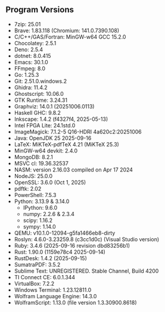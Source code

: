 ## Program Versions

- 7zip: 25.01
- Brave: 1.83.118 (Chromium: 141.0.7390.108)
- C/C++/GAS/Fortran: MinGW-w64 GCC 15.2.0
- Chocolatey: 2.5.1
- Deno: 2.5.4
- dotnet: 8.0.415
- Emacs: 30.1.0
- FFmpeg: 8.0
- Go: 1.25.3
- Git: 2.51.0.windows.2
- Ghidra: 11.4.2
- Ghostscript: 10.06.0
- GTK Runtime: 3.24.31
- Graphviz: 14.0.1 (20251006.0113)
- Haskell GHC: 9.8.2
- Inkscape: 1.4.2 (f4327f4, 2025-05-13)
- Intel FPGA Lite: 24.1std.0
- ImageMagick: 7.1.2-5 Q16-HDRI 4a620c2:20251006
- Java: OpenJDK 25 2025-09-16
- LaTeX: MiKTeX-pdfTeX 4.21 (MiKTeX 25.3)
- MinGW-w64 devkit: 2.4.0
- MongoDB: 8.2.1
- MSVC cl: 19.36.32537
- NASM: version 2.16.03 compiled on Apr 17 2024
- NodeJS: 25.0.0
- OpenSSL: 3.6.0 (Oct 1, 2025)
- pdftk: 2.02
- PowerShell: 7.5.3
- Python: 3.13.9 & 3.14.0
	- IPython: 9.6.0
	- numpy: 2.2.6 & 2.3.4
	- scipy: 1.16.2
	- sympy: 1.14.0
- QEMU: v10.1.0-12094-g5fa1466eb8-dirty
- Roslyn: 4.6.0-3.23259.8 (c3cc1d0c) (Visual Studio version)
- Ruby: 3.4.6 (2025-09-16 revision dbd83256b1)
- Rust: 1.90.0 (1159e78c4 2025-09-14)
- RustDesk: 1.4.2 (2025-09-15)
- SumatraPDF: 3.5.2
- Sublime Text: UNREGISTERED. Stable Channel, Build 4200
- TI Connect CE: 6.0.1.344
- VirtualBox: 7.2.2
- Windows Terminal: 1.23.12811.0
- Wolfram Language Engine: 14.3.0
- WolframScript: 1.13.0 (file version 1.3.30900.8618)
